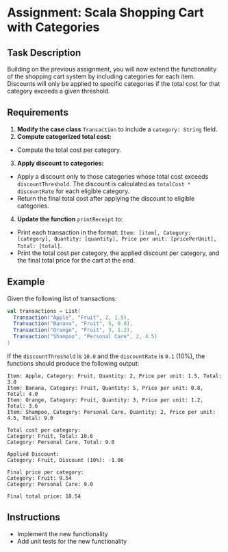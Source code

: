 # Assignment: Scala Shopping Cart with Categories

## Task Description

Building on the previous assignment, you will now extend the functionality of the shopping cart system by including categories for each item. Discounts will only be applied to specific categories if the total cost for that category exceeds a given threshold.

## Requirements

1. **Modify the case class** `Transaction` to include a `category: String` field.
2. **Compute categorized total cost:** 
  - Compute the total cost per category.
3. **Apply discount to categories:**
  - Apply a discount only to those categories whose total cost exceeds `discountThreshold`. The discount is calculated as `totalCost * discountRate` for each eligible category.
  - Return the final total cost after applying the discount to eligible categories.
4. **Update the function** `printReceipt` to:
  - Print each transaction in the format: `Item: [item], Category: [category], Quantity: [quantity], Price per unit: [pricePerUnit], Total: [total]`.
  - Print the total cost per category, the applied discount per category, and the final total price for the cart at the end.

## Example

Given the following list of transactions:

```scala
val transactions = List(
  Transaction("Apple", "Fruit", 2, 1.5),
  Transaction("Banana", "Fruit", 5, 0.8),
  Transaction("Orange", "Fruit", 3, 1.2),
  Transaction("Shampoo", "Personal Care", 2, 4.5)
)
```

If the `discountThreshold` is `10.0` and the `discountRate` is `0.1` (10%), the functions should produce the following output:

```
Item: Apple, Category: Fruit, Quantity: 2, Price per unit: 1.5, Total: 3.0
Item: Banana, Category: Fruit, Quantity: 5, Price per unit: 0.8, Total: 4.0
Item: Orange, Category: Fruit, Quantity: 3, Price per unit: 1.2, Total: 3.6
Item: Shampoo, Category: Personal Care, Quantity: 2, Price per unit: 4.5, Total: 9.0

Total cost per category:
Category: Fruit, Total: 10.6
Category: Personal Care, Total: 9.0

Applied Discount:
Category: Fruit, Discount (10%): -1.06

Final price per category:
Category: Fruit: 9.54
Category: Personal Care: 9.0

Final total price: 18.54
```

## Instructions

- Implement the new functionality 
- Add unit tests for the new functionality